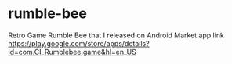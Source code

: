 # rumble-bee
Retro Game Rumble Bee that I released on Android Market
app link 
https://play.google.com/store/apps/details?id=com.CI_Rumblebee.game&hl=en_US
